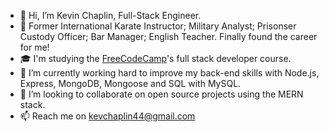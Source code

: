 - 👋 Hi, I’m Kevin Chaplin, Full-Stack Engineer.
- 🚀 Former International Karate Instructor; Military Analyst; Prisonser Custody Officer; Bar Manager; English Teacher. Finally found the career for me!
- 🎓 I'm studying the [FreeCodeCamp](https://www.freecodecamp.org/)'s full stack developer course.
- 🌱 I’m currently working hard to improve my back-end skills with Node.js, Express, MongoDB, Mongoose and SQL with MySQL.
- 💞️ I’m looking to collaborate on open source projects using the MERN stack.
- 📫 Reach me on <kevchaplin44@gmail.com>
